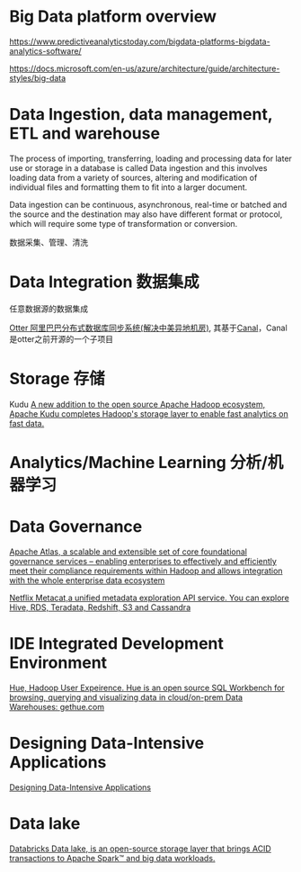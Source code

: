 

# Big Data platform overview

https://www.predictiveanalyticstoday.com/bigdata-platforms-bigdata-analytics-software/

https://docs.microsoft.com/en-us/azure/architecture/guide/architecture-styles/big-data

# Data Ingestion, data management, ETL and warehouse

The process of importing, transferring, loading and processing data for later use or storage in a database is called Data ingestion and this involves loading data from a variety of sources, altering and modification of individual files and formatting them to fit into a larger document.

Data ingestion can be continuous, asynchronous, real-time or batched and the source and the destination may also have different format or protocol, which will require some type of transformation or conversion.


数据采集、管理、清洗

# Data Integration 数据集成

任意数据源的数据集成

[Otter 阿里巴巴分布式数据库同步系统(解决中美异地机房)](https://github.com/alibaba/otter), 其基于[Canal](http://github.com/alibaba/canal)，Canal是otter之前开源的一个子项目


# Storage 存储

Kudu
[A new addition to the open source Apache Hadoop ecosystem, Apache Kudu completes Hadoop's storage layer to enable fast analytics on fast data.](https://kudu.apache.org/)

# Analytics/Machine Learning 分析/机器学习




# Data Governance

[Apache Atlas, a scalable and extensible set of core foundational governance services – enabling enterprises to effectively and efficiently meet their compliance requirements within Hadoop and allows integration with the whole enterprise data ecosystem](http://atlas.apache.org/index.html)

[Netflix Metacat,a unified metadata exploration API service. You can explore Hive, RDS, Teradata, Redshift, S3 and Cassandra](https://github.com/Netflix/metacat)


# IDE Integrated Development Environment

[Hue, Hadoop User Expeirence. Hue is an open source SQL Workbench for browsing, querying and visualizing data in cloud/on-prem Data Warehouses: gethue.com](https://github.com/cloudera/hue)


# Designing Data-Intensive Applications

[Designing Data-Intensive Applications](https://github.com/ept/ddia-references)

# Data lake

[Databricks Data lake, is an open-source storage layer that brings ACID transactions to Apache Spark™ and big data workloads.](https://delta.io/)